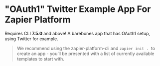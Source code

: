 # "OAuth1" Twitter Example App For Zapier Platform

Requires CLI **7.5.0** and above! A barebones app that has OAuth1 setup, using Twitter for example.

> We recommend using the zapier-platform-cli and `zapier init .`  to create an app - you’ll be presented with a list of currently available templates to start with.
